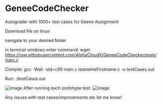 # GeneeCodeChecker
Autograder with 1000+ test cases for Geene Assignment

Download file on linux:

navigate to your desired folder

in terminal windows enter command: wget https://raw.githubusercontent.com/AlphaCloudX/GeneeCodeChecker/main/main.c

Compile: gcc -Wall -std=c99 main.c lastnameFirstname.c -o testCases.out

Run: ./testCases.out

![image](https://github.com/AlphaCloudX/GeneeCodeChecker/assets/66267343/a6d85306-ae68-44c9-a2da-3615503a1e0c)
After running each prototype test:
![image](https://github.com/AlphaCloudX/GeneeCodeChecker/assets/66267343/ba45400d-2e52-4c2c-9196-f0fb2627a27b)

Any issues with test cases/improvements etc let me know!
